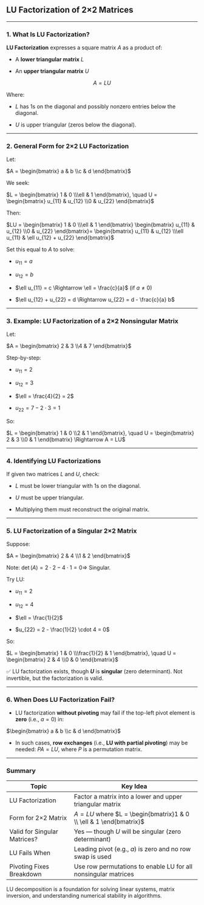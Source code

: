 ## **LU Factorization of 2×2 Matrices**

---

### **1. What Is LU Factorization?**

**LU Factorization** expresses a square matrix $A$ as a product of:

* A **lower triangular matrix** $L$


* An **upper triangular matrix** $U$


$$
A = LU
$$

Where:

* $L$ has 1s on the diagonal and possibly nonzero entries below the diagonal.


* $U$ is upper triangular (zeros below the diagonal).

---

### **2. General Form for 2×2 LU Factorization**

Let:

$`A = \begin{bmatrix} a & b \\c & d \end{bmatrix}`$

We seek:

$`L = \begin{bmatrix} 1 & 0 \\\ell & 1 \end{bmatrix}, \quad U = \begin{bmatrix} u_{11} & u_{12} \\0 & u_{22} \end{bmatrix}`$

Then:

$`LU = \begin{bmatrix} 1 & 0 \\\ell & 1 \end{bmatrix} \begin{bmatrix} u_{11} & u_{12} \\0 & u_{22} \end{bmatrix}= \begin{bmatrix} u_{11} & u_{12} \\\ell u_{11} & \ell u_{12} + u_{22} \end{bmatrix}`$

Set this equal to $A$ to solve:

* $`u_{11} = a`$


* $`u_{12} = b`$


* $`\ell u_{11} = c \Rightarrow \ell = \frac{c}{a}`$ (if $`a \ne 0`$)


* $`\ell u_{12} + u_{22} = d \Rightarrow u_{22} = d - \frac{c}{a} b`$

---

### **3. Example: LU Factorization of a 2×2 Nonsingular Matrix**

Let:

$`A = \begin{bmatrix} 2 & 3 \\4 & 7 \end{bmatrix}`$

Step-by-step:

* $`u_{11} = 2`$


* $`u_{12} = 3`$


* $`\ell = \frac{4}{2} = 2`$


* $`u_{22} = 7 - 2 \cdot 3 = 1`$

So:

$`L = \begin{bmatrix} 1 & 0 \\2 & 1 \end{bmatrix}, \quad U = \begin{bmatrix} 2 & 3 \\0 & 1 \end{bmatrix} \Rightarrow A = LU`$

---

### **4. Identifying LU Factorizations**

If given two matrices $`L`$ and $`U`$, check:

* $`L`$ must be lower triangular with 1s on the diagonal.


* $`U`$ must be upper triangular.


* Multiplying them must reconstruct the original matrix.

---

### **5. LU Factorization of a Singular 2×2 Matrix**

Suppose:

$`A = \begin{bmatrix} 2 & 4 \\1 & 2 \end{bmatrix}`$

Note: $`\det(A) = 2 \cdot 2 - 4 \cdot 1 = 0 \Rightarrow`$ Singular.

Try LU:

* $`u_{11} = 2`$


* $`u_{12} = 4`$


* $`\ell = \frac{1}{2}`$


* $`u_{22} = 2 - \frac{1}{2} \cdot 4 = 0`$

So:

$`L = \begin{bmatrix} 1 & 0 \\\frac{1}{2} & 1 \end{bmatrix}, \quad U = \begin{bmatrix} 2 & 4 \\0 & 0 \end{bmatrix}`$

✅ LU factorization exists, though **$U$** is **singular** (zero determinant). Not invertible, but the factorization is valid.

---

### **6. When Does LU Factorization Fail?**

* LU factorization **without pivoting** may fail if the top-left pivot element is **zero** (i.e., $`a = 0`$) in:

$`\begin{bmatrix} a & b \\c & d \end{bmatrix}`$

* In such cases, **row exchanges** (i.e., **LU with partial pivoting**) may be needed: $`PA = LU`$, where $P$ is a permutation matrix.

---

### Summary

| Topic                        | Key Idea                                                                |
| ---------------------------- |-------------------------------------------------------------------------|
| LU Factorization             | Factor a matrix into a lower and upper triangular matrix                |
| Form for 2×2 Matrix          | $`A = LU`$ where $`L = \begin{bmatrix}1 & 0 \\ \ell & 1 \end{bmatrix}`$ |
| Valid for Singular Matrices? | Yes — though $U$ will be singular (zero determinant)                    |
| LU Fails When                | Leading pivot (e.g., $a$) is zero and no row swap is used               |
| Pivoting Fixes Breakdown     | Use row permutations to enable LU for all nonsingular matrices          |

LU decomposition is a foundation for solving linear systems, matrix inversion, and understanding numerical stability in algorithms.
